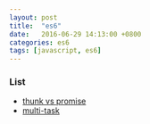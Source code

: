 ```yaml
---
layout: post
title:  "es6"
date:   2016-06-29 14:13:00 +0800
categories: es6
tags: [javascript, es6]
---
```


### List
* [thunk vs promise](https://github.com/zhoukekestar/blog/blob/master/ES6/thunk_promise.md)
* [multi-task](https://github.com/zhoukekestar/blog/blob/master/ES6/multi-task.md)
